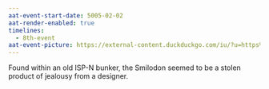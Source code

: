 ```yaml
---
aat-event-start-date: 5005-02-02
aat-render-enabled: true
timelines:
  - 8th-event
aat-event-picture: https://external-content.duckduckgo.com/iu/?u=https%3A%2F%2Fwww.wallpapertip.com%2Fwmimgs%2F31-314680_sabre-tooth-tiger.jpg&f=1&nofb=1&ipt=d195b03ed383fff4a9058781f50f96b4b81d3b88cff93833d70112c3063aac06&ipo=images
---
```

Found within an old ISP-N bunker, the Smilodon seemed to be a stolen product of jealousy from a designer.